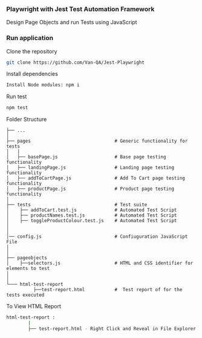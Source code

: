 ### Playwright with Jest Test Automation Framework

Design Page Objects and run Tests using JavaScript 

### Run application

Clone the repository 
 
```bash
git clone https://github.com/Van-QA/Jest-Playwright
``` 

Install dependencies
 
```bash
Install Node modules: npm i
```

Run test

```bash
npm test
```

Folder Structure
 
    ├── ...
    │
    ├── pages                               # Generic functionality for tests
    │   |
    │   ├── basePage.js                     # Base page testing functionality
    │   ├── landingPage.js                  # Landing page testing functionality
    │   ├── addToCartPage.js                # Add To Cart page testing functionality
    │   ├── productPage.js                  # Product page testing functionality
    │
    ├── tests                               # Test suite
    │    ├── addToCart.test.js              # Automated Test Script     
    │    ├── productNames.test.js           # Automated Test Script
    │    ├── toggleProductColour.test.js    # Automated Test Script
    │
    │
    │── config.js                           # Confiuguration JavaScript File
    │
    │
    ├── pageobjects                       
    │    ├──selectors.js                    # HTML and CSS identifier for elements to test
    │               
    │
    └─── html-test-report   
              ├──test-report.html           #  Test report of for the tests executed


To View HTML Report

```bash
html-test-report :
        |
        ├── test-report.html - Right Click and Reveal in File Explorer (OR) Finder     
```

